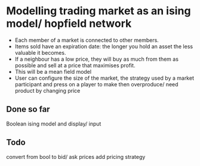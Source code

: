 # Modelling trading market as an ising model/ hopfield network 

- Each member of a market is connected to other members.
- Items sold have an expiration date: the longer you hold an asset the less valuable it becomes.
- If a neighbour has a low price, they will buy as much from them as possible and sell at a price that maximises profit.
- This will be a mean field model
- User can configure the size of the market, the strategy used by a market participant and press on a player to make then overproduce/ need product by changing price

## Done so far
Boolean ising model and display/ input

## Todo

convert from bool to bid/ ask prices
add pricing strategy
